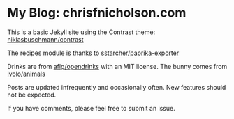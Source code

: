 # My Blog: chrisfnicholson.com

This is a basic Jekyll site using the Contrast theme: [niklasbuschmann/contrast](https://www.github.com/niklasbuschmann/contrast)

The recipes module is thanks to [sstarcher/paprika-exporter](https://www.github.com/sstarcher/paprika-exporter)

Drinks are from [aflg/opendrinks](https://www.github.com/aflg/opendrinks) with an MIT license. The bunny comes from [ivolo/animals](https://www.github.com/ivolo/animals)

Posts are updated infrequently and occasionally often. New features should not be expected.

If you have comments, please feel free to submit an issue.

